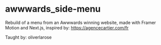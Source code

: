 # awwwards_side-menu
Rebuild of a menu from an Awwwards winning website, made with Framer Motion and Next.js, inspired by: https://agencecartier.com/fr


Taught by: oliverlarose
